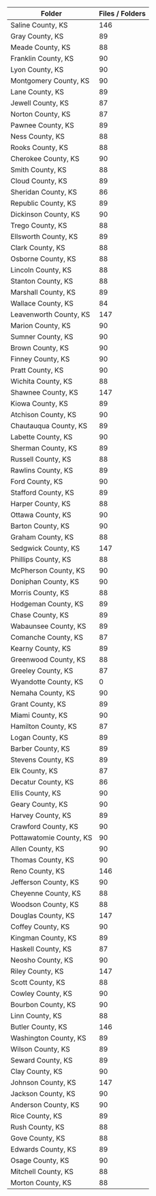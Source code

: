 | Folder                  |   Files / Folders |
|-------------------------|-------------------|
| Saline County, KS       |               146 |
| Gray County, KS         |                89 |
| Meade County, KS        |                88 |
| Franklin County, KS     |                90 |
| Lyon County, KS         |                90 |
| Montgomery County, KS   |                90 |
| Lane County, KS         |                89 |
| Jewell County, KS       |                87 |
| Norton County, KS       |                87 |
| Pawnee County, KS       |                89 |
| Ness County, KS         |                88 |
| Rooks County, KS        |                88 |
| Cherokee County, KS     |                90 |
| Smith County, KS        |                88 |
| Cloud County, KS        |                89 |
| Sheridan County, KS     |                86 |
| Republic County, KS     |                89 |
| Dickinson County, KS    |                90 |
| Trego County, KS        |                88 |
| Ellsworth County, KS    |                89 |
| Clark County, KS        |                88 |
| Osborne County, KS      |                88 |
| Lincoln County, KS      |                88 |
| Stanton County, KS      |                88 |
| Marshall County, KS     |                89 |
| Wallace County, KS      |                84 |
| Leavenworth County, KS  |               147 |
| Marion County, KS       |                90 |
| Sumner County, KS       |                90 |
| Brown County, KS        |                90 |
| Finney County, KS       |                90 |
| Pratt County, KS        |                90 |
| Wichita County, KS      |                88 |
| Shawnee County, KS      |               147 |
| Kiowa County, KS        |                89 |
| Atchison County, KS     |                90 |
| Chautauqua County, KS   |                89 |
| Labette County, KS      |                90 |
| Sherman County, KS      |                89 |
| Russell County, KS      |                88 |
| Rawlins County, KS      |                89 |
| Ford County, KS         |                90 |
| Stafford County, KS     |                89 |
| Harper County, KS       |                88 |
| Ottawa County, KS       |                90 |
| Barton County, KS       |                90 |
| Graham County, KS       |                88 |
| Sedgwick County, KS     |               147 |
| Phillips County, KS     |                88 |
| McPherson County, KS    |                90 |
| Doniphan County, KS     |                90 |
| Morris County, KS       |                88 |
| Hodgeman County, KS     |                89 |
| Chase County, KS        |                89 |
| Wabaunsee County, KS    |                89 |
| Comanche County, KS     |                87 |
| Kearny County, KS       |                89 |
| Greenwood County, KS    |                88 |
| Greeley County, KS      |                87 |
| Wyandotte County, KS    |                 0 |
| Nemaha County, KS       |                90 |
| Grant County, KS        |                89 |
| Miami County, KS        |                90 |
| Hamilton County, KS     |                87 |
| Logan County, KS        |                89 |
| Barber County, KS       |                89 |
| Stevens County, KS      |                89 |
| Elk County, KS          |                87 |
| Decatur County, KS      |                86 |
| Ellis County, KS        |                90 |
| Geary County, KS        |                90 |
| Harvey County, KS       |                89 |
| Crawford County, KS     |                90 |
| Pottawatomie County, KS |                90 |
| Allen County, KS        |                90 |
| Thomas County, KS       |                90 |
| Reno County, KS         |               146 |
| Jefferson County, KS    |                90 |
| Cheyenne County, KS     |                88 |
| Woodson County, KS      |                88 |
| Douglas County, KS      |               147 |
| Coffey County, KS       |                90 |
| Kingman County, KS      |                89 |
| Haskell County, KS      |                87 |
| Neosho County, KS       |                90 |
| Riley County, KS        |               147 |
| Scott County, KS        |                88 |
| Cowley County, KS       |                90 |
| Bourbon County, KS      |                90 |
| Linn County, KS         |                88 |
| Butler County, KS       |               146 |
| Washington County, KS   |                89 |
| Wilson County, KS       |                89 |
| Seward County, KS       |                89 |
| Clay County, KS         |                90 |
| Johnson County, KS      |               147 |
| Jackson County, KS      |                90 |
| Anderson County, KS     |                90 |
| Rice County, KS         |                89 |
| Rush County, KS         |                88 |
| Gove County, KS         |                88 |
| Edwards County, KS      |                89 |
| Osage County, KS        |                90 |
| Mitchell County, KS     |                88 |
| Morton County, KS       |                88 |